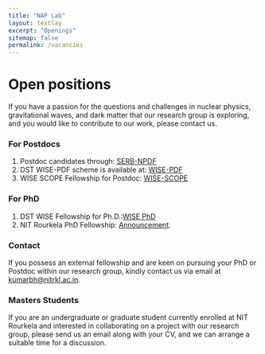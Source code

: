 ```yaml
---
title: "NAP Lab"
layout: textlay
excerpt: "Openings"
sitemap: false
permalink: /vacancies
---
```


# Open positions

If you have a passion for the questions and challenges in nuclear physics, gravitational waves, and dark matter that our research group is exploring, and you would like to contribute to our work, please contact us.

### For Postdocs
1. Postdoc candidates through: [SERB-NPDF](https://serbonline.in/SERB/npdf)
2. DST WISE-PDF scheme is available at: [WISE-PDF](https://online-wosa.gov.in/wosa/aboutUsPDF)
3. WISE SCOPE Fellowship for Postdoc: [WISE-SCOPE](https://onlinedst.gov.in/Projectproposalformat.aspx?Id=2323)

### For PhD 
1. DST WISE Fellowship for Ph.D.:[WISE PhD](https://onlinedst.gov.in/Projectproposalformat.aspx)
2. NIT Rourkela PhD Fellowship: [Announcement](https://website.nitrkl.ac.in/Home/Announcement/).

### Contact
If you possess an external fellowship and are keen on pursuing your PhD or Postdoc within our research group, kindly contact us via email at kumarbh@nitrkl.ac.in.


### Masters Students
If you are an undergraduate or graduate student currently enrolled at NIT Rourkela and interested in collaborating on a project with our research group, please send us an email along with your CV, and we can arrange a suitable time for a discussion.


